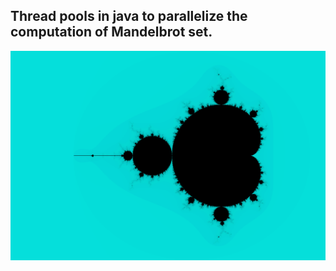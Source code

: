 ## Thread pools in java to parallelize the computation of Mandelbrot set.
![Mandelbrot set](https://github.com/Kamilbur/Concurrency-theory-lab/blob/main/Resources/lab05_mandelbrot.png)
